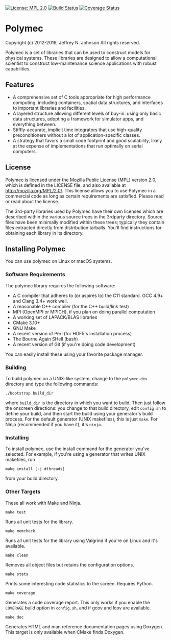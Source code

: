 [![License: MPL 2.0](https://img.shields.io/badge/License-MPL%202.0-brightgreen.svg)](https://opensource.org/licenses/MPL-2.0)
[![Build Status](https://travis-ci.org/polymec/polymec-dev.svg?branch=master)](https://travis-ci.org/polymec/polymec-dev)
[![Coverage Status](https://codecov.io/gh/polymec/polymec-dev/branch/master/graph/badge.svg)](https://codecov.io/gh/polymec/polymec-dev)

# Polymec

Copyright (c) 2012-2019, Jeffrey N. Johnson
All rights reserved.

Polymec is a set of libraries that can be used to construct models for 
physical systems. These libraries are designed to allow a computational 
scientist to construct low-maintenance science applications with robust 
capabilities. 

## Features

* A comprehensive set of C tools appropriate for high performance computing, 
  including containers, spatial data structures, and interfaces to important 
  libraries and facilities.
* A layered structure allowing different levels of buy-in: using only 
  basic data structures, adopting a framework for simulator apps, and 
  everything between.
* Stiffly-accurate, implicit time integrators that use high-quality 
  preconditioners without a lot of application-specific classes.
* A strategy that favors a small code footprint and good scalability, likely 
  at the expense of implementations that run optimally on serial computers.

## License

Polymec is licensed under the Mozilla Public License (MPL) version 2.0, which 
is defined in the LICENSE file, and also available at http://mozilla.org/MPL/2.0/.
This license allows you to use Polymec in a commercial code as long as 
certain requirements are satisfied. Please read or read about the license.

The 3rd-party libraries used by Polymec have their own licenses which are 
described within the various source trees in the 3rdparty directory. Source 
files have been minimally modified within these trees; typically they contain 
files extracted directly from distribution tarballs. You'll find instructions 
for obtaining each library in its directory.

## Installing Polymec

You can use polymec on Linux or macOS systems.

### Software Requirements

The polymec library requires the following software:

* A C compiler that adheres to (or aspires to) the C11 standard. 
  GCC 4.9+ and Clang 3.4+ work well.
* A reasonable C++ compiler (for the C++ build/link test)
* MPI (OpenMPI or MPICH), if you plan on doing parallel computation
* A working set of LAPACK/BLAS libraries
* CMake 3.10+ 
* GNU Make
* A recent version of Perl (for HDF5's installation process)
* The Bourne Again SHell (bash)
* A recent version of Git (if you're doing code development)

You can easily install these using your favorite package manager.

### Building 

To build polymec on a UNIX-like system, change to the `polymec-dev` directory 
and type the following commands:

```
./bootstrap build_dir
```

where `build_dir` is the directory in which you want to build. Then just 
follow the onscreen directions: you change to that build directory, edit 
`config.sh` to define your build, and then start the build using your 
generator's build process. For the default generator (UNIX makefiles), this 
is just `make`. For Ninja (recommended if you have it), it's `ninja`.

### Installing

To install polymec, use the install command for the generator you've selected.
For example, if you're using a generator that writes UNIX makefiles, run

```
make install [-j #threads]
```

from your build directory. 

### Other Targets

These all work with Make and Ninja.

```
make test 
```

Runs all unit tests for the library.

```
make memcheck 
```

Runs all unit tests for the library using Valgrind if you're on Linux 
and it's available.

```
make clean 
```

Removes all object files but retains the configuration options.

```
make stats
```

Prints some interesting code statistics to the screen. Requires Python.
   
```
make coverage 
```

Generates a code coverage report. This only works if you enable the `COVERAGE`
build option in `config.sh`, and if gcov and lcov are available.
   
```
make doc
```

Generates HTML and man reference documentation pages using Doxygen. 
This target is only available when CMake finds Doxygen.
   
